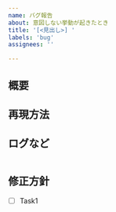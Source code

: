 ```yaml
---
name: バグ報告
about: 意図しない挙動が起きたとき
title: '[<見出し>] '
labels: 'bug'
assignees: ''

---
```


## 概要

## 再現方法

## ログなど

```
```

## 修正方針

<!-- わかれば -->

- [ ] Task1

